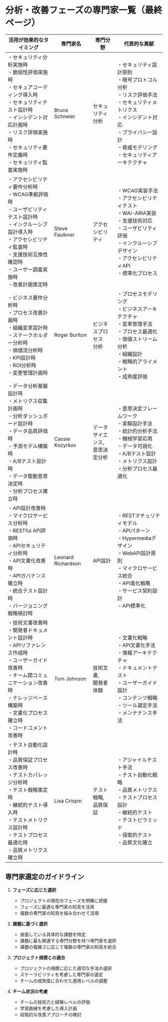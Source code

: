 # 分析・改善フェーズの専門家一覧（最終ページ）

| 活用が効果的なタイミング | 専門家名 | 専門分野 | 代表的な貢献 |
|------------------------|----------|----------|--------------|
| ・セキュリティ分析実施時<br>・脆弱性評価実施時<br>・セキュアコーディング導入時<br>・セキュリティテスト設計時<br>・インシデント対応計画時<br>・リスク評価実施時<br>・セキュリティ要件定義時<br>・セキュリティ監査実施時 | Bruce Schneier | セキュリティ分析 | ・セキュリティ設計原則<br>・暗号プロトコル分析<br>・リスク評価手法<br>・セキュリティメトリクス<br>・インシデント対応<br>・プライバシー設計<br>・脅威モデリング<br>・セキュリティアーキテクチャ |
| ・アクセシビリティ要件分析時<br>・WCAG準拠評価時<br>・ユーザビリティテスト設計時<br>・インクルーシブ設計導入時<br>・アクセシビリティ監査時<br>・支援技術互換性確認時<br>・ユーザー調査実施時<br>・改善計画策定時 | Steve Faulkner | アクセシビリティ | ・WCAG実装手法<br>・アクセシビリティテスト<br>・WAI-ARIA実装<br>・支援技術対応<br>・ユーザビリティ評価<br>・インクルーシブデザイン<br>・アクセシビリティAPI<br>・標準化プロセス |
| ・ビジネス要件分析時<br>・プロセス改善計画時<br>・組織変革設計時<br>・ステークホルダー分析時<br>・価値流分析時<br>・KPI設計時<br>・ROI分析時<br>・変更管理計画時 | Roger Burlton | ビジネスプロセス<br>分析 | ・プロセスモデリング<br>・ビジネスアーキテクチャ<br>・変革管理手法<br>・プロセス最適化<br>・価値ストリーム分析<br>・組織設計<br>・戦略的アライメント<br>・成熟度評価 |
| ・データ分析基盤設計時<br>・メトリクス収集計画時<br>・分析ダッシュボード設計時<br>・データ品質評価時<br>・予測モデル構築時<br>・A/Bテスト設計時<br>・データ駆動意思決定時<br>・分析プロセス確立時 | Cassie Kozyrkov | データサイエンス,<br>意思決定分析 | ・意思決定フレームワーク<br>・実験設計手法<br>・統計的分析手法<br>・機械学習応用<br>・データ可視化<br>・A/Bテスト設計<br>・メトリクス設計<br>・分析プロセス最適化 |
| ・API設計改善時<br>・マイクロサービス分析時<br>・RESTful API評価時<br>・APIセキュリティ分析時<br>・API文書化改善時<br>・APIガバナンス確立時<br>・統合テスト設計時<br>・バージョニング戦略検討時 | Leonard Richardson | API設計 | ・RESTマチュリティモデル<br>・APIパターン<br>・Hypermediaデザイン<br>・WebAPI設計原則<br>・マイクロサービス統合<br>・API進化戦略<br>・サービス契約設計<br>・API標準化 |
| ・技術文書改善時<br>・開発者ドキュメント設計時<br>・APIリファレンス作成時<br>・ユーザーガイド改善時<br>・チーム間コミュニケーション改善時<br>・ナレッジベース構築時<br>・文書化プロセス確立時<br>・コードコメント改善時 | Tom Johnson | 技術文書,<br>開発者体験 | ・文書化戦略<br>・API文書化手法<br>・情報アーキテクチャ<br>・ドキュメントテスト<br>・ユーザーガイド設計<br>・コンテンツ戦略<br>・ツール選定手法<br>・メンテナンス手法 |
| ・テスト自動化設計時<br>・品質保証プロセス改善時<br>・テストカバレッジ分析時<br>・テスト戦略策定時<br>・継続的テスト導入時<br>・テストメトリクス設計時<br>・テストプロセス最適化時<br>・品質メトリクス確立時 | Lisa Crispin | テスト戦略,<br>品質保証 | ・アジャイルテスト手法<br>・テスト自動化戦略<br>・品質メトリクス<br>・テストプロセス設計<br>・継続的テスト<br>・テストピラミッド<br>・探索的テスト<br>・品質文化確立 |

## 専門家選定のガイドライン

1. **フェーズに応じた選択**
   - プロジェクトの現在のフェーズを明確に把握
   - フェーズに最適な専門家の知見を活用
   - 複数の専門家の知見を組み合わせて活用

2. **課題に基づく選択**
   - 直面している具体的な課題を特定
   - 課題に最も関連する専門分野を持つ専門家を選択
   - 課題の複雑さに応じて複数の専門家の知見を統合

3. **プロジェクト規模との適合**
   - プロジェクトの規模に応じた適切な手法の選択
   - スケーラビリティを考慮した専門家の選定
   - チームの成熟度に合わせた適用レベルの調整

4. **チーム状況の考慮**
   - チームの技術力と経験レベルの評価
   - 学習曲線を考慮した導入計画
   - 段階的な改善アプローチの検討
